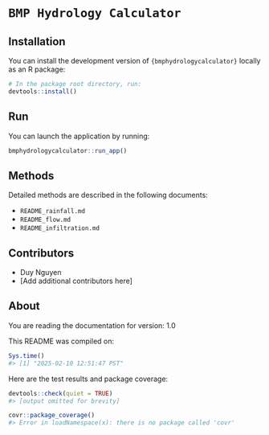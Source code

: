 <!-- README.md is generated from README.Rmd. Please edit that file -->

# `BMP Hydrology Calculator`

<!-- badges: start -->
<!-- badges: end -->

## Installation

You can install the development version of `{bmphydrologycalculator}` locally as an R package:

```r
# In the package root directory, run:
devtools::install()
```

## Run

You can launch the application by running:

```r
bmphydrologycalculator::run_app()
```

## Methods

Detailed methods are described in the following documents:
- `README_rainfall.md`
- `README_flow.md`
- `README_infiltration.md`

## Contributors

- Duy Nguyen
- [Add additional contributors here]

## About

You are reading the documentation for version: 1.0

This README was compiled on:

```r
Sys.time()
#> [1] "2025-02-10 12:51:47 PST"
```

Here are the test results and package coverage:

```r
devtools::check(quiet = TRUE)
#> [output omitted for brevity]
```

```r
covr::package_coverage()
#> Error in loadNamespace(x): there is no package called 'covr'
```

